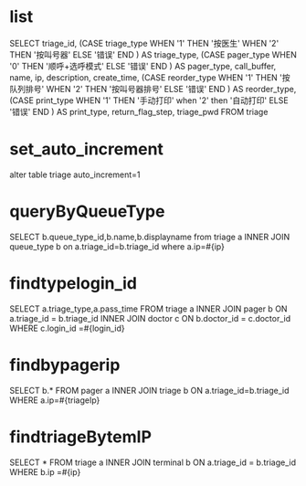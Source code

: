 list
===
SELECT
	triage_id,
	(CASE triage_type WHEN '1' THEN '按医生' WHEN '2' THEN '按叫号器' ELSE '错误' END ) AS triage_type,
	(CASE pager_type WHEN '0' THEN '顺呼+选呼模式' ELSE '错误' END ) AS pager_type,
	call_buffer,
	name,
	ip,
	description,
	create_time,
	(CASE reorder_type WHEN '1' THEN '按队列排号' WHEN '2' THEN '按叫号器排号' ELSE '错误' END ) AS reorder_type,
	(CASE print_type WHEN '1' THEN '手动打印'  when '2' then '自动打印' ELSE '错误' END ) AS print_type,
	return_flag_step,
	triage_pwd
FROM
	triage

set_auto_increment
===
alter table triage auto_increment=1

queryByQueueType
===
SELECT b.queue_type_id,b.name,b.displayname from triage a INNER JOIN queue_type b on a.triage_id=b.triage_id where a.ip=#{ip}

findtypelogin_id
===
SELECT
	a.triage_type,a.pass_time
FROM
	triage a
INNER JOIN pager b ON a.triage_id = b.triage_id
INNER JOIN doctor c ON b.doctor_id = c.doctor_id
WHERE
	c.login_id =#{login_id}
	
findbypagerip	
===
SELECT b.* FROM pager a INNER JOIN triage b ON a.triage_id=b.triage_id WHERE a.ip=#{triageIp}

findtriageBytemIP
===
SELECT
	*
FROM
	triage a
INNER JOIN terminal b ON a.triage_id = b.triage_id
WHERE
	b.ip =#{ip}
